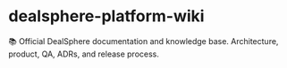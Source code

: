# dealsphere-platform-wiki
📚 Official DealSphere documentation and knowledge base. Architecture, product, QA, ADRs, and release process.
